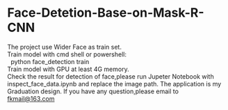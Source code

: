 # Face-Detetion-Base-on-Mask-R-CNN
The project use Wider Face as train set.  
Train model with cmd shell or powershell:  
&nbsp;&nbsp;python face_detection train  
Train model with GPU at least 4G memory.  
Check the result for detection of face,please run Jupeter Notebook with inspect_face_data.ipynb and replace the image path.
The application is my Graduation design.
If you have any question,please email to fkmail@163.com

